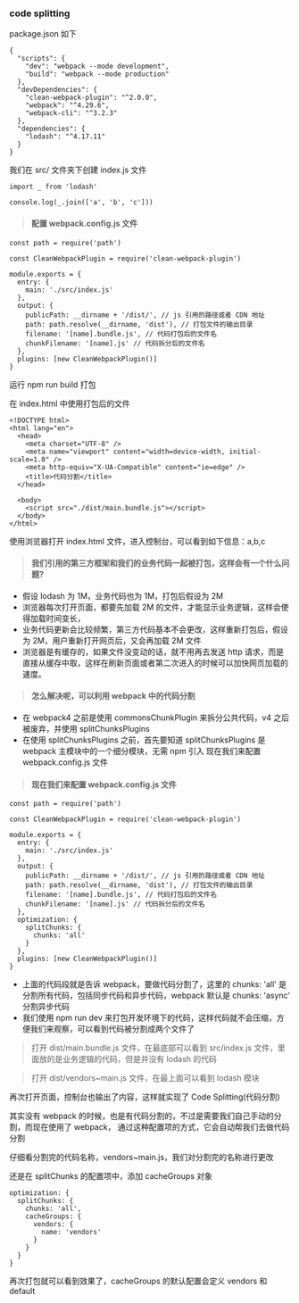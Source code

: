 ### code splitting

package.json 如下

```
{
  "scripts": {
    "dev": "webpack --mode development",
    "build": "webpack --mode production"
  },
  "devDependencies": {
    "clean-webpack-plugin": "^2.0.0",
    "webpack": "^4.29.6",
    "webpack-cli": "^3.2.3"
  },
  "dependencies": {
    "lodash": "^4.17.11"
  }
}
```

我们在 src/ 文件夹下创建 index.js 文件

```
import _ from 'lodash'

console.log(_.join(['a', 'b', 'c']))
```

> #### 配置 webpack.config.js 文件

```
const path = require('path')

const CleanWebpackPlugin = require('clean-webpack-plugin')

module.exports = {
  entry: {
    main: './src/index.js'
  },
  output: {
    publicPath: __dirname + '/dist/', // js 引用的路径或者 CDN 地址
    path: path.resolve(__dirname, 'dist'), // 打包文件的输出目录
    filename: '[name].bundle.js', // 代码打包后的文件名
    chunkFilename: '[name].js' // 代码拆分后的文件名
  },
  plugins: [new CleanWebpackPlugin()]
}
```

运行 npm run build 打包

在 index.html 中使用打包后的文件
```
<!DOCTYPE html>
<html lang="en">
  <head>
    <meta charset="UTF-8" />
    <meta name="viewport" content="width=device-width, initial-scale=1.0" />
    <meta http-equiv="X-UA-Compatible" content="ie=edge" />
    <title>代码分割</title>
  </head>

  <body>
    <script src="./dist/main.bundle.js"></script>
  </body>
</html>
```

使用浏览器打开 index.html 文件，进入控制台，可以看到如下信息：a,b,c

> #### 我们引用的第三方框架和我们的业务代码一起被打包，这样会有一个什么问题?

- 假设 lodash 为 1M，业务代码也为 1M，打包后假设为 2M
- 浏览器每次打开页面，都要先加载 2M 的文件，才能显示业务逻辑，这样会使得加载时间变长，
- 业务代码更新会比较频繁，第三方代码基本不会更改，这样重新打包后，假设为 2M，用户重新打开网页后，又会再加载 2M 文件
- 浏览器是有缓存的，如果文件没变动的话，就不用再去发送 http 请求，而是直接从缓存中取，这样在刷新页面或者第二次进入的时候可以加快网页加载的速度。

> #### 怎么解决呢，可以利用 webpack 中的代码分割

- 在 webpack4 之前是使用 commonsChunkPlugin 来拆分公共代码，v4 之后被废弃，并使用 splitChunksPlugins
- 在使用 splitChunksPlugins 之前，首先要知道 splitChunksPlugins 是 webpack 主模块中的一个细分模块，无需 npm 引入
现在我们来配置 webpack.config.js 文件

> #### 现在我们来配置 webpack.config.js 文件

```
const path = require('path')

const CleanWebpackPlugin = require('clean-webpack-plugin')

module.exports = {
  entry: {
    main: './src/index.js'
  },
  output: {
    publicPath: __dirname + '/dist/', // js 引用的路径或者 CDN 地址
    path: path.resolve(__dirname, 'dist'), // 打包文件的输出目录
    filename: '[name].bundle.js', // 代码打包后的文件名
    chunkFilename: '[name].js' // 代码拆分后的文件名
  },
  optimization: {
    splitChunks: {
      chunks: 'all'
    }
  },
  plugins: [new CleanWebpackPlugin()]
}
```

- 上面的代码段就是告诉 webpack，要做代码分割了，这里的 chunks: 'all' 是分割所有代码，包括同步代码和异步代码，webpack 默认是 chunks: 'async' 分割异步代码
- 我们使用 npm run dev 来打包开发环境下的代码，这样代码就不会压缩，方便我们来观察，可以看到代码被分割成两个文件了

> 打开 dist/main.bundle.js 文件，在最底部可以看到 src/index.js 文件，里面放的是业务逻辑的代码，但是并没有 lodash 的代码

> 打开 dist/vendors~main.js 文件，在最上面可以看到 lodash 模块

再次打开页面，控制台也输出了内容，这样就实现了 Code Splitting(代码分割)

其实没有 webpack 的时候，也是有代码分割的，不过是需要我们自己手动的分割，而现在使用了 webpack，
通过这种配置项的方式，它会自动帮我们去做代码分割

仔细看分割完的代码名称，vendors~main.js，我们对分割完的名称进行更改

还是在 splitChunks 的配置项中，添加 cacheGroups 对象

```
optimization: {
  splitChunks: {
    chunks: 'all',
    cacheGroups: {
      vendors: {
        name: 'vendors'
      }
    }
  }
}
```

再次打包就可以看到效果了，cacheGroups 的默认配置会定义 vendors 和 default
